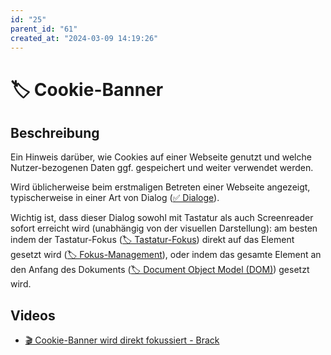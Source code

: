 ```yaml
---
id: "25"
parent_id: "61"
created_at: "2024-03-09 14:19:26"
---
```


# 🏷️ Cookie-Banner

## Beschreibung

Ein Hinweis darüber, wie Cookies auf einer Webseite genutzt und welche Nutzer-bezogenen Daten ggf. gespeichert und weiter verwendet werden.

Wird üblicherweise beim erstmaligen Betreten einer Webseite angezeigt, typischerweise in einer Art von Dialog ([✅ Dialoge](/de/wcag/4.1.2a-erweiterte-steuerelemente-widgets/dialoge)).

Wichtig ist, dass dieser Dialog sowohl mit Tastatur als auch Screenreader sofort erreicht wird (unabhängig von der visuellen Darstellung): am besten indem der Tastatur-Fokus ([🏷️ Tastatur-Fokus](/de/tags/tastatur-fokus)) direkt auf das Element gesetzt wird ([🏷️ Fokus-Management](/de/tags/fokus-management)), oder indem das gesamte Element an den Anfang des Dokuments ([🏷️ Document Object Model (DOM)](/de/tags/document-object-model-dom)) gesetzt wird.

## Videos

- [🎬 Cookie-Banner wird direkt fokussiert - Brack](/de/videos/cookie-banner-wird-direkt-fokussiert-brack)